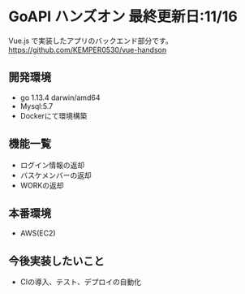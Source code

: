 # GoAPI ハンズオン 最終更新日:11/16

Vue.js で実装したアプリのバックエンド部分です。<br>
<https://github.com/KEMPER0530/vue-handson>

## 開発環境
- go 1.13.4 darwin/amd64
- Mysql:5.7
- Dockerにて環境構築

## 機能一覧
- ログイン情報の返却
- バスケメンバーの返却
- WORKの返却

## 本番環境
- AWS(EC2)

## 今後実装したいこと
- CIの導入、テスト、デプロイの自動化
